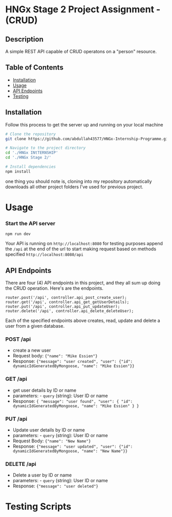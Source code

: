 # HNGx Stage 2 Project Assignment - (CRUD)

## Description

A simple REST API capable of CRUD operatons on a "person" resource.

## Table of Contents

- [Installation](#installation)
- [Usage](#usage)
- [API Endpoints](#api-endpoints)
- [Testing](#testing)

## Installation

Follow this process to get the server up and running on your local machine

```bash
# Clone the repository
git clone https://github.com/abdullah43577/HNGx-Internship-Programme.git

# Navigate to the project directory
cd './HNGx INtTERNSHIP'
cd './HNGx Stage 2/'

# Install dependencies
npm install
```

one thing you should note is, cloning into my repository automatically downloads all other project folders I've used for previous project.

# Usage

### Start the API server

`npm run dev`

Your API is running on `http://localhost:8080`
for testing purposes append the `/api` at the end of the url to start making request based on methods specified `http://localhost:8080/api`

## API Endpoints

There are four (4) API endpoints in this project, and they all sum up doing the CRUD operation. Here's are the endpoints.

```
router.post('/api', controller.api_post_create_user);
router.get('/api', controller.api_get_getUserDetails);
router.put('/api', controller.api_put_updateUser);
router.delete('/api', controller.api_delete_deleteUser);
```

Each of the specified endpoints above creates, read, update and delete a user from a given database.

### POST /api

- create a new user
- Request body: `{"name": "Mike Essien"}`
- Response: `{"message": "user created", "user": {"id": dynamicIdGeneratedByMongoose, "name": "Mike Essien"}}`

### GET /api

- get user details by ID or name
- parameters: - `query` (string): User ID or name
- Response: `{ "message": "user found", "user": { "id": dynamicIdGeneratedByMongoose, "name": "Mike Essien" } }`

### PUT /api

- Update user details by ID or name
- parameters: - `query` (string): User ID or name
- Request Body: `{"name": "New Name"}`
- Response: `{"message": "user updated", "user": {"id": dynamicIdGeneratedByMongoose, "name": "New Name"}}`

### DELETE /api

- Delete a user by ID or name
- parameters: - `query` (string): User ID or name
- Response: `{"message": "user deleted"}`

# Testing Scripts
